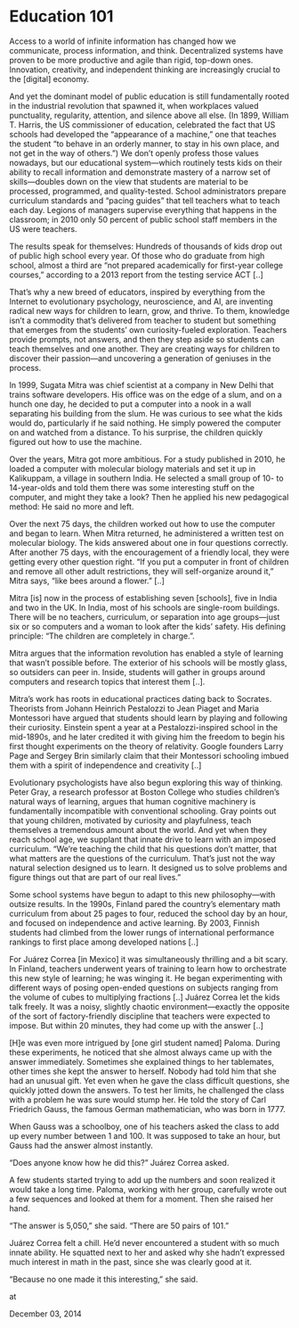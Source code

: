 # Education 101
Access to a world of infinite information has changed how we communicate, process information, and think. Decentralized systems have proven to be more productive and agile than rigid, top-down ones. Innovation, creativity, and independent thinking are increasingly crucial to the [digital] economy.

And yet the dominant model of public education is still fundamentally rooted in the industrial revolution that spawned it, when workplaces valued punctuality, regularity, attention, and silence above all else. (In 1899, William T. Harris, the US commissioner of education, celebrated the fact that US schools had developed the “appearance of a machine,” one that teaches the student “to behave in an orderly manner, to stay in his own place, and not get in the way of others.”) We don’t openly profess those values nowadays, but our educational system—which routinely tests kids on their ability to recall information and demonstrate mastery of a narrow set of skills—doubles down on the view that students are material to be processed, programmed, and quality-tested. School administrators prepare curriculum standards and “pacing guides” that tell teachers what to teach each day. Legions of managers supervise everything that happens in the classroom; in 2010 only 50 percent of public school staff members in the US were teachers.

The results speak for themselves: Hundreds of thousands of kids drop out of public high school every year. Of those who do graduate from high school, almost a third are “not prepared academically for first-year college courses,” according to a 2013 report from the testing service ACT [..]

That’s why a new breed of educators, inspired by everything from the Internet to evolutionary psychology, neuroscience, and AI, are inventing radical new ways for children to learn, grow, and thrive. To them, knowledge isn’t a commodity that’s delivered from teacher to student but something that emerges from the students’ own curiosity-fueled exploration. Teachers provide prompts, not answers, and then they step aside so students can teach themselves and one another. They are creating ways for children to discover their passion—and uncovering a generation of geniuses in the process.

In 1999, Sugata Mitra was chief scientist at a company in New Delhi that trains software developers. His office was on the edge of a slum, and on a hunch one day, he decided to put a computer into a nook in a wall separating his building from the slum. He was curious to see what the kids would do, particularly if he said nothing. He simply powered the computer on and watched from a distance. To his surprise, the children quickly figured out how to use the machine.

Over the years, Mitra got more ambitious. For a study published in 2010, he loaded a computer with molecular biology materials and set it up in Kalikuppam, a village in southern India. He selected a small group of 10- to 14-year-olds and told them there was some interesting stuff on the computer, and might they take a look? Then he applied his new pedagogical method: He said no more and left.

Over the next 75 days, the children worked out how to use the computer and began to learn. When Mitra returned, he administered a written test on molecular biology. The kids answered about one in four questions correctly. After another 75 days, with the encouragement of a friendly local, they were getting every other question right. “If you put a computer in front of children and remove all other adult restrictions, they will self-organize around it,” Mitra says, “like bees around a flower.” [..]

Mitra [is] now in the process of establishing seven [schools], five in India and two in the UK. In India, most of his schools are single-room buildings. There will be no teachers, curriculum, or separation into age groups—just six or so computers and a woman to look after the kids’ safety. His defining principle: “The children are completely in charge.”.

Mitra argues that the information 
revolution has enabled a style of learning that wasn’t possible before. 
The exterior of his schools will be mostly glass, so outsiders can peer 
in. Inside, students will gather in groups around computers and research
 topics that interest them [..]. 

Mitra’s work has roots in educational practices dating back to 
Socrates. Theorists from Johann Heinrich Pestalozzi to Jean Piaget and 
Maria Montessori have argued that students should learn by playing and 
following their curiosity. Einstein spent a year at a 
Pestalozzi-inspired school in the mid-1890s, and he later credited it 
with giving him the freedom to begin his first thought experiments on 
the theory of relativity. Google founders Larry Page and Sergey Brin 
similarly claim that their Montessori schooling imbued them with a 
spirit of independence and creativity [..]

Evolutionary psychologists have also begun exploring this way of thinking. Peter Gray, a research professor at Boston College who studies children’s natural ways of learning, argues that human cognitive machinery is fundamentally incompatible with conventional schooling. Gray points out that young children, motivated by curiosity and playfulness, teach themselves a tremendous amount about the world. And yet when they reach school age, we supplant that innate drive to learn with an imposed curriculum. “We’re teaching the child that his questions don’t matter, that what matters are the questions of the curriculum. That’s just not the way natural selection designed us to learn. It designed us to solve problems and figure things out that are part of our real lives.”

Some school systems have begun to adapt to this new philosophy—with outsize results. In the 1990s, Finland pared the country’s elementary math curriculum from about 25 pages to four, reduced the school day by an hour, and focused on independence and active learning. By 2003, Finnish students had climbed from the lower rungs of international performance rankings to first place among developed nations [..]

For Juárez Correa [in Mexico] it was simultaneously thrilling and a bit scary. In Finland, teachers underwent years of training to learn how to orchestrate this new style of learning; he was winging it. He began experimenting with different ways of posing open-ended questions on subjects ranging from the volume of cubes to multiplying fractions [..] Juárez Correa let the kids talk freely. It was a noisy, slightly chaotic environment—exactly the opposite of the sort of factory-friendly discipline that teachers were expected to impose. But within 20 minutes, they had come up with the answer [..]

[H]e was even more intrigued by [one girl student named] Paloma. During these experiments, he noticed that she almost always came up with the answer immediately. Sometimes she explained things to her tablemates, other times she kept the answer to herself. Nobody had told him that she had an unusual gift. Yet even when he gave the class difficult questions, she quickly jotted down the answers. To test her limits, he challenged the class with a problem he was sure would stump her. He told the story of Carl Friedrich Gauss, the famous German mathematician, who was born in 1777.

When Gauss was a schoolboy, one of his teachers asked the class to add up every number between 1 and 100. It was supposed to take an hour, but Gauss had the answer almost instantly.

“Does anyone know how he did this?” Juárez Correa asked.

A few students started trying to add up the numbers and soon realized it would take a long time. Paloma, working with her group, carefully wrote out a few sequences and looked at them for a moment. Then she raised her hand.

“The answer is 5,050,” she said. “There are 50 pairs of 101.”

Juárez Correa felt a chill. He’d never 
encountered a student with so much innate ability. He squatted next to 
her and asked why she hadn’t expressed much interest in math in the 
past, since she was clearly good at it.

“Because no one made it this interesting,” she said.








at

December 03, 2014















